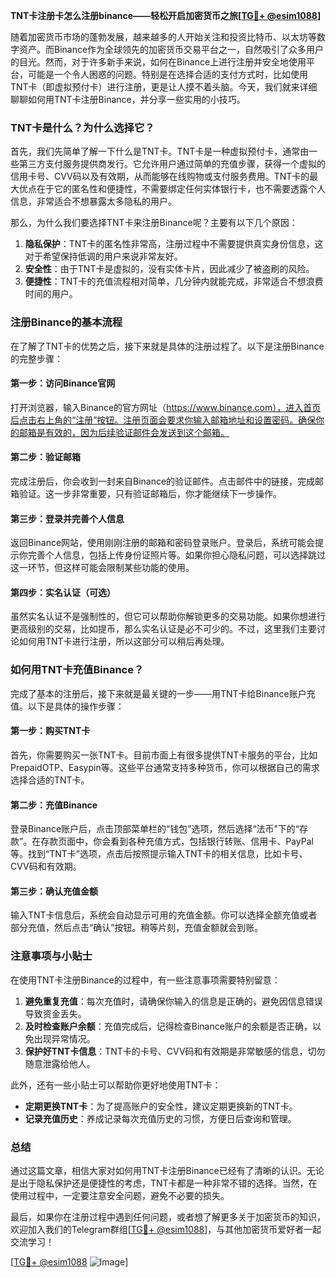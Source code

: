 **TNT卡注册卡怎么注册binance——轻松开启加密货币之旅[[TG💪+ @esim1088](https://t.me/s/esim1088)]**

随着加密货币市场的蓬勃发展，越来越多的人开始关注和投资比特币、以太坊等数字资产。而Binance作为全球领先的加密货币交易平台之一，自然吸引了众多用户的目光。然而，对于许多新手来说，如何在Binance上进行注册并安全地使用平台，可能是一个令人困惑的问题。特别是在选择合适的支付方式时，比如使用TNT卡（即虚拟预付卡）进行注册，更是让人摸不着头脑。今天，我们就来详细聊聊如何用TNT卡注册Binance，并分享一些实用的小技巧。

### TNT卡是什么？为什么选择它？

首先，我们先简单了解一下什么是TNT卡。TNT卡是一种虚拟预付卡，通常由一些第三方支付服务提供商发行。它允许用户通过简单的充值步骤，获得一个虚拟的信用卡号、CVV码以及有效期，从而能够在线购物或支付服务费用。TNT卡的最大优点在于它的匿名性和便捷性，不需要绑定任何实体银行卡，也不需要透露个人信息，非常适合不想暴露太多隐私的用户。

那么，为什么我们要选择TNT卡来注册Binance呢？主要有以下几个原因：

1. **隐私保护**：TNT卡的匿名性非常高，注册过程中不需要提供真实身份信息，这对于希望保持低调的用户来说非常友好。
2. **安全性**：由于TNT卡是虚拟的，没有实体卡片，因此减少了被盗刷的风险。
3. **便捷性**：TNT卡的充值流程相对简单，几分钟内就能完成，非常适合不想浪费时间的用户。

### 注册Binance的基本流程

在了解了TNT卡的优势之后，接下来就是具体的注册过程了。以下是注册Binance的完整步骤：

#### 第一步：访问Binance官网

打开浏览器，输入Binance的官方网址（https://www.binance.com），进入首页后点击右上角的“注册”按钮。注册页面会要求你输入邮箱地址和设置密码。确保你的邮箱是有效的，因为后续验证邮件会发送到这个邮箱。

#### 第二步：验证邮箱

完成注册后，你会收到一封来自Binance的验证邮件。点击邮件中的链接，完成邮箱验证。这一步非常重要，只有验证邮箱后，你才能继续下一步操作。

#### 第三步：登录并完善个人信息

返回Binance网站，使用刚刚注册的邮箱和密码登录账户。登录后，系统可能会提示你完善个人信息，包括上传身份证照片等。如果你担心隐私问题，可以选择跳过这一环节，但这样可能会限制某些功能的使用。

#### 第四步：实名认证（可选）

虽然实名认证不是强制性的，但它可以帮助你解锁更多的交易功能。如果你想进行更高级别的交易，比如提币，那么实名认证是必不可少的。不过，这里我们主要讨论如何用TNT卡进行注册，所以这部分可以稍后再处理。

### 如何用TNT卡充值Binance？

完成了基本的注册后，接下来就是最关键的一步——用TNT卡给Binance账户充值。以下是具体的操作步骤：

#### 第一步：购买TNT卡

首先，你需要购买一张TNT卡。目前市面上有很多提供TNT卡服务的平台，比如PrepaidOTP、Easypin等。这些平台通常支持多种货币，你可以根据自己的需求选择合适的TNT卡。

#### 第二步：充值Binance

登录Binance账户后，点击顶部菜单栏的“钱包”选项，然后选择“法币”下的“存款”。在存款页面中，你会看到各种充值方式，包括银行转账、信用卡、PayPal等。找到“TNT卡”选项，点击后按照提示输入TNT卡的相关信息，比如卡号、CVV码和有效期。

#### 第三步：确认充值金额

输入TNT卡信息后，系统会自动显示可用的充值金额。你可以选择全额充值或者部分充值，然后点击“确认”按钮。稍等片刻，充值金额就会到账。

### 注意事项与小贴士

在使用TNT卡注册Binance的过程中，有一些注意事项需要特别留意：

1. **避免重复充值**：每次充值时，请确保你输入的信息是正确的，避免因信息错误导致资金丢失。
2. **及时检查账户余额**：充值完成后，记得检查Binance账户的余额是否正确，以免出现异常情况。
3. **保护好TNT卡信息**：TNT卡的卡号、CVV码和有效期是非常敏感的信息，切勿随意泄露给他人。

此外，还有一些小贴士可以帮助你更好地使用TNT卡：

- **定期更换TNT卡**：为了提高账户的安全性，建议定期更换新的TNT卡。
- **记录充值历史**：养成记录每次充值历史的习惯，方便日后查询和管理。

### 总结

通过这篇文章，相信大家对如何用TNT卡注册Binance已经有了清晰的认识。无论是出于隐私保护还是便捷性的考虑，TNT卡都是一种非常不错的选择。当然，在使用过程中，一定要注意安全问题，避免不必要的损失。

最后，如果你在注册过程中遇到任何问题，或者想了解更多关于加密货币的知识，欢迎加入我们的Telegram群组[[TG💪+ @esim1088](https://t.me/s/esim1088)]，与其他加密货币爱好者一起交流学习！

[[TG💪+ @esim1088](https://t.me/s/esim1088) ![Image](https://i.postimg.cc/4NQfJmqS/Snipaste-2025-05-13-00-14-12.png)]